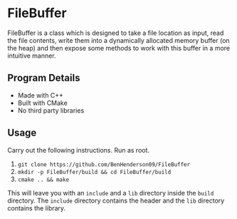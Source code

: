 # FileBuffer
FileBuffer is a class which is designed to take a file location as input, read the file contents,
write them into a dynamically allocated memory buffer (on the heap) and then expose some methods
to work with this buffer in a more intuitive manner.

## Program Details
 - Made with C++
 - Built with CMake
 - No third party libraries
 
 ## Usage
 Carry out the following instructions. Run as root.
 1. `git clone https://github.com/BenHenderson09/FileBuffer`
 2. `mkdir -p FileBuffer/build && cd FileBuffer/build`
 3. `cmake .. && make`
 
 This will leave you with an `include` and a `lib` directory inside the `build` directory.
 The `include` directory contains the header and the `lib` directory contains the library.
